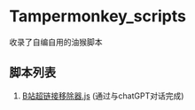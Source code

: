 # Tampermonkey_scripts
收录了自编自用的油猴脚本

## 脚本列表 
1. [B站超链接移除器.js](https://github.com/KJH-x/Tampermonkey_scripts/blob/main/B%E7%AB%99%E8%B6%85%E9%93%BE%E6%8E%A5%E7%A7%BB%E9%99%A4%E5%99%A8.js) (通过与chatGPT对话完成)
